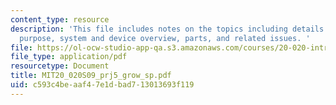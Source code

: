 ```yaml
---
content_type: resource
description: 'This file includes notes on the topics including details like impact,
  purpose, system and device overview, parts, and related issues. '
file: https://ol-ocw-studio-app-qa.s3.amazonaws.com/courses/20-020-introduction-to-biological-engineering-design-spring-2009/c593c4beaaf47e1dbad713013693f119_MIT20_020S09_prj5_grow_sp.pdf
file_type: application/pdf
resourcetype: Document
title: MIT20_020S09_prj5_grow_sp.pdf
uid: c593c4be-aaf4-7e1d-bad7-13013693f119
---
```


